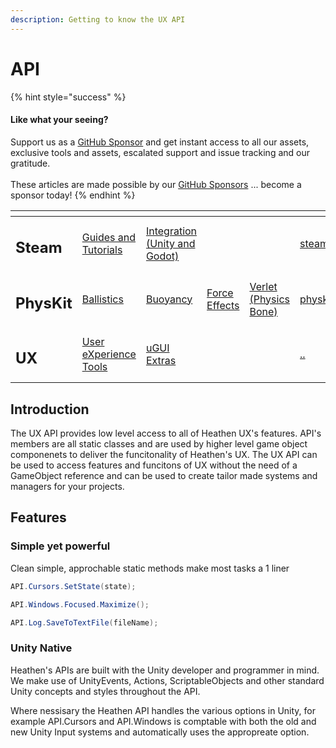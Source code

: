 ```yaml
---
description: Getting to know the UX API
---
```


# API

{% hint style="success" %}
#### Like what your seeing?

Support us as a [GitHub Sponsor](../../../become-a-sponsor/) and get instant access to all our assets, exclusive tools and assets, escalated support and issue tracking and our gratitude.\
\
These articles are made possible by our [GitHub Sponsors](../../../become-a-sponsor/) ... become a sponsor today!
{% endhint %}

<table data-view="cards"><thead><tr><th></th><th></th><th></th><th></th><th></th><th data-hidden data-card-target data-type="content-ref"></th><th data-hidden data-card-cover data-type="files"></th></tr></thead><tbody><tr><td><h2>Steam</h2></td><td><a href="../../../company/steam/">Guides and Tutorials</a></td><td><a href="../../steamworks/">Integration (Unity and Godot)</a></td><td></td><td></td><td><a href="../../../company/steam/">steam</a></td><td><a href="../../../.gitbook/assets/Steamworks Card.png">Steamworks Card.png</a></td></tr><tr><td><h2>PhysKit</h2></td><td><a href="../../physkit/learning/sample-scenes/fantasy-style-ballistic-simulation.md">Ballistics</a></td><td><a href="../../physkit/learning/sample-scenes/1-buoyancy-example.md">Buoyancy</a></td><td><a href="../../physkit/learning/sample-scenes/1-force-effect-fields.md">Force Effects</a></td><td><a href="../../physkit/learning/sample-scenes/2-verlet-spring-skinned-mesh.md">Verlet (Physics Bone)</a></td><td><a href="../../physkit/">physkit</a></td><td><a href="../../../.gitbook/assets/PhysKit Card.png">PhysKit Card.png</a></td></tr><tr><td><h2>UX</h2></td><td><a href="../learning/core-concepts/">User eXperience Tools</a></td><td><a href="../learning/ugui-extras/">uGUI Extras</a></td><td></td><td></td><td><a href="../">..</a></td><td><a href="../../../.gitbook/assets/Splash Screen (1).png">Splash Screen (1).png</a></td></tr></tbody></table>

## Introduction

The UX API provides low level access to all of Heathen UX's features. API's members are all static classes and are used by higher level game object componenets to deliver the funcitonality of Heathen's UX. The UX API can be used to access features and funcitons of UX without the need of a GameObject reference and can be used to create tailor made systems and managers for your projects.

## Features

### Simple yet powerful

Clean simple, approchable static methods make most tasks a 1 liner

```csharp
API.Cursors.SetState(state);
```

```csharp
API.Windows.Focused.Maximize();
```

```csharp
API.Log.SaveToTextFile(fileName);
```

### Unity Native

Heathen's APIs are built with the Unity developer and programmer in mind. We make use of UnityEvents, Actions, ScriptableObjects and other standard Unity concepts and styles throughout the API.&#x20;

Where nessisary the Heathen API handles the various options in Unity, for example API.Cursors and API.Windows is comptable with both the old and new Unity Input systems and automatically uses the appropreate option.
